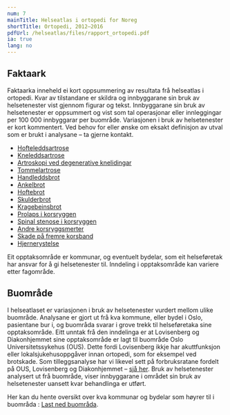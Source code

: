 ```yaml
---
num: 7
mainTitle: Helseatlas i ortopedi for Noreg
shortTitle: Ortopedi, 2012–2016
pdfUrl: /helseatlas/files/rapport_ortopedi.pdf
ia: true
lang: no
---
```


## Faktaark

Faktaarka inneheld ei kort oppsummering av resultata frå helseatlas i ortopedi. Kvar av tilstandane er skildra og innbyggarane sin bruk av helsetenester vist gjennom figurar og tekst. Innbyggarane sin bruk av helsetenester er oppsummert og vist som tal operasjonar eller innleggingar per 100 000 innbyggarar per buområde. Variasjonen i bruk av helsetenester er kort kommentert.
Ved behov for eller ønske om eksakt definisjon av utval som er brukt i analysane – ta gjerne kontakt.

- [Hofteleddsartrose](/helseatlas/files/ortopedi_faktaark_hofteleddsartrose.pdf)
- [Kneleddsartrose](/helseatlas/files/ortopedi_faktaark_kneleddsartrose.pdf)
- [Artroskopi ved degenerative knelidingar](/helseatlas/files/ortopedi_faktaark_artroskopi_ved_degenerative_knelidingar.pdf)
- [Tommelartrose](/helseatlas/files/ortopedi_faktaark_tommelartrose.pdf)
- [Handleddsbrot](/helseatlas/files/ortopedi_faktaark_handleddsbrot.pdf)
- [Ankelbrot](/helseatlas/files/ortopedi_faktaark_ankelbrot.pdf)
- [Hoftebrot](/helseatlas/files/ortopedi_faktaark_hoftebrot.pdf)
- [Skulderbrot](/helseatlas/files/ortopedi_faktaark_skulderbrot.pdf)
- [Kragebeinsbrot](/helseatlas/files/ortopedi_faktaark_kragebeinsbrot.pdf)
- [Prolaps i korsryggen](/helseatlas/files/ortopedi_faktaark_prolaps_i_korsryggen.pdf)
- [Spinal stenose i korsryggen](/helseatlas/files/ortopedi_faktaark_spinal_stenose_i_korsryggen.pdf)
- [Andre korsryggsmerter](/helseatlas/files/ortopedi_faktaark_andre_korsryggsmerter.pdf)
- [Skade på fremre korsband](/helseatlas/files/ortopedi_faktaark_skade_pa_fremre_korsband.pdf)
- [Hjernerystelse](/helseatlas/files/ortopedi_faktaark_hjernerystelse.pdf)

Eit opptaksområde er kommunar, og eventuelt bydelar, som eit helseføretak har ansvar for å gi helsetenester til. Inndeling i opptaksområde kan variere etter fagområde.

## Buområde

I helseatlaset er variasjonen i bruk av helsetenester vurdert mellom ulike buområde. Analysane er gjort ut frå kva kommune, eller bydel i Oslo, pasientane bur i, og buområda svarar i grove trekk til helseføretaka sine opptaksområde. Eitt unntak frå den inndelinga er at Lovisenberg og Diakonhjemmet sine opptaksområde er lagt til buområde Oslo Universitetssykehus (OUS). Dette fordi Lovisenberg ikkje har akuttfunksjon eller lokalsjukehusoppgåver innan ortopedi, som for eksempel ved brotskade. Som tilleggsanalyse har vi likevel sett på forbruksratane fordelt på OUS, Lovisenberg og Diakonhjemmet – [sjå her](/helseatlas/statisk/ortopedi_ous). Bruk av helsetenester analysert ut frå buområde, viser innbyggarane i området sin bruk av helsetenester uansett kvar behandlinga er utført.

Her kan du hente oversikt over kva kommunar og bydelar som høyrer til i buområda : [Last ned buområda](/helseatlas/files/ortopedi_buomraader.pdf).
